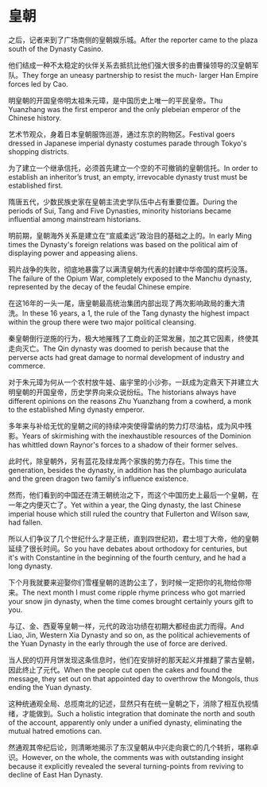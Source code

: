 # 皇朝

<p><span class="chinese">之后，记者来到了广场南侧的皇朝娱乐城。</span><span class="english">After the reporter came to the plaza south of the Dynasty Casino.</span></p>

<p><span class="chinese">他们结成一种不太稳定的伙伴关系去抵抗比他们强大很多的由曹操领导的汉皇朝军队。</span><span class="english">They forge an uneasy partnership to resist the much- larger Han Empire forces led by Cao.</span></p>

<p><span class="chinese">明皇朝的开国皇帝明太祖朱元璋，是中国历史上唯一的平民皇帝。</span><span class="english">Thu Yuanzhang was the first emperor and the only plebeian emperor of the Chinese history.</span></p>

<p><span class="chinese">艺术节观众，身着日本皇朝服饰巡游，通过东京的购物区。</span><span class="english">Festival goers dressed in Japanese imperial dynasty costumes parade through Tokyo's shopping districts.</span></p>

<p><span class="chinese">为了建立一个继承信托，必须首先建立一个空的不可撤销的皇朝信托。</span><span class="english">In order to establish an inheritor’s trust, an empty, irrevocable dynasty trust must be established first.</span></p>

<p><span class="chinese">隋唐五代，少数民族史家在皇朝主流史学队伍中占有重要位置。</span><span class="english">During the periods of Sui, Tang and Five Dynasties, minority historians became influential among mainstream historians.</span></p>

<p><span class="chinese">明前期，皇朝海外关系是建立在“宣威柔远”政治目的基础之上的。</span><span class="english">In early Ming times the Dynasty's foreign relations was based on the political aim of displaying power and appeasing aliens.</span></p>

<p><span class="chinese">鸦片战争的失败，彻底地暴露了以满清皇朝为代表的封建中华帝国的腐朽没落。</span><span class="english">The failure of the Opium War, completely exposed to the Manchu dynasty, represented by the decay of the feudal Chinese empire.</span></p>

<p><span class="chinese">在这16年的一头一尾，唐皇朝最高统治集团内部出现了两次影响政局的重大清洗。</span><span class="english">In these 16 years, a 1, the rule of the Tang dynasty the highest impact within the group there were two major political cleansing.</span></p>

<p><span class="chinese">秦皇朝倒行逆施的行为，极大地摧残了工商业的正常发展，加之其它因素，终使其走向灭亡。</span><span class="english">The Qin dynasty was doomed to perish because that the perverse acts had great damage to normal development of industry and commerce.</span></p>

<p><span class="chinese">对于朱元璋为何从一个农村放牛娃、庙宇里的小沙弥，一跃成为定鼎天下并建立大明皇朝的开国皇帝，历史学界向来众说纷纭。</span><span class="english">The historians always have different opinions on the reasons Zhu Yuanzhang from a cowherd, a monk to the established Ming dynasty emperor.</span></p>

<p><span class="chinese">多年来与补给无忧的皇朝之间的持续冲突使得雷纳的势力灯尽油枯，成为风中残影。</span><span class="english">Years of skirmishing with the inexhaustible resources of the Dominion has whittled down Raynor's forces to a shadow of their former selves.</span></p>

<p><span class="chinese">此时代，除皇朝外，另有蓝花及绿龙两个家族的势力存在。</span><span class="english">This time the generation, besides the dynasty, in addition has the plumbago auriculata and the green dragon two family's influence existence.</span></p>

<p><span class="chinese">然而，他们看到的中国还在清王朝统治之下，而这个中国历史上最后一个皇朝，在一年之内便灭亡了。</span><span class="english">Yet within a year, the Qing dynasty, the last Chinese imperial house which still ruled the country that Fullerton and Wilson saw, had fallen.</span></p>

<p><span class="chinese">所以人们争议了几个世纪什么才是正统，直到四世纪初，君士坦丁大帝，他的皇朝延续了很长时间。</span><span class="english">So you have debates about orthodoxy for centuries, but it's with Constantine in the beginning of the fourth century, and he had a long dynasty.</span></p>

<p><span class="chinese">下个月我就要来迎娶你们雪槿皇朝的涟韵公主了，到时候一定把你的礼物给你带来。</span><span class="english">The next month I must come ripple rhyme princess who got married your snow jin dynasty, when the time comes brought certainly yours gift to you.</span></p>

<p><span class="chinese">与辽、金、西夏等皇朝一样，元代的政治功绩在初期大都经由武力而得。</span><span class="english">And Liao, Jin, Western Xia Dynasty and so on, as the political achievements of the Yuan Dynasty in the early through the use of force are derived.</span></p>

<p><span class="chinese">当人民的切开月饼发现这条信息时，他们在安排好的那天起义并推翻了蒙古皇朝，因此终止了元代。</span><span class="english">When the people cut open the cakes and found the message, they set out on that appointed day to overthrow the Mongols, thus ending the Yuan dynasty.</span></p>

<p><span class="chinese">这种统通观全局、总揽南北的记述，显然只有在统一皇朝之下，消除了相互仇视情绪，才能做到。</span><span class="english">Such a holistic integration that dominate the north and south of the account, apparently only under a unified dynasty, eliminating the mutual hatred emotions can.</span></p>

<p><span class="chinese">然通观其帝纪后论，则清晰地揭示了东汉皇朝从中兴走向衰亡的几个转折，堪称卓识。</span><span class="english">However, on the whole, the comments was with outstanding insight because it explicitly revealed the several turning-points from reviving to decline of East Han Dynasty.</span></p>

